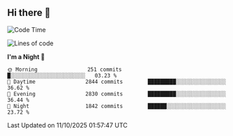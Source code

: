 ## Hi there 👋

<!--
**Wangmerlyn/Wangmerlyn** is a ✨ _special_ ✨ repository because its `README.md` (this file) appears on your GitHub profile.

Here are some ideas to get you started:

- 🔭 I’m currently working on ...
- 🌱 I’m currently learning ...
- 👯 I’m looking to collaborate on ...
- 🤔 I’m looking for help with ...
- 💬 Ask me about ...
- 📫 How to reach me: ...
- 😄 Pronouns: ...
- ⚡ Fun fact: ...
-->
<!--START_SECTION:waka-->
![Code Time](http://img.shields.io/badge/Code%20Time-577%20hrs%202%20mins-blue)

![Lines of code](https://img.shields.io/badge/From%20Hello%20World%20I%27ve%20Written-43.2%20million%20lines%20of%20code-blue)

**I'm a Night 🦉** 

```text
🌞 Morning                251 commits         █░░░░░░░░░░░░░░░░░░░░░░░░   03.23 % 
🌆 Daytime                2844 commits        █████████░░░░░░░░░░░░░░░░   36.62 % 
🌃 Evening                2830 commits        █████████░░░░░░░░░░░░░░░░   36.44 % 
🌙 Night                  1842 commits        ██████░░░░░░░░░░░░░░░░░░░   23.72 % 
```



 Last Updated on 11/10/2025 01:57:47 UTC
<!--END_SECTION:waka-->
